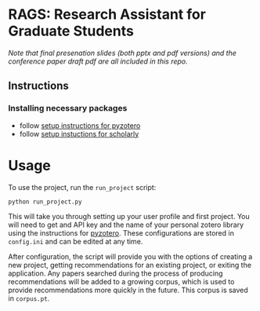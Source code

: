 # RAGS: Research Assistant for Graduate Students

*Note that final presenation slides (both pptx and pdf versions) and the conference paper draft pdf are all included in this repo.*

## Instructions
### Installing necessary packages
- follow [setup instructions for pyzotero](https://pyzotero.readthedocs.io/en/latest/)
- follow [setup instuctions for scholarly](https://github.com/scholarly-python-package/scholarly/blob/main/docs/quickstart.rst)

# Usage
To use the project, run the `run_project` script:
```
python run_project.py
```

This will take you through setting up your user profile and first project. You will need to get and API key and the name of your personal zotero library using the instructions for [pyzotero](https://pyzotero.readthedocs.io/en/latest/#getting-started-short-version). These configurations are stored in `config.ini` and can be edited at any time.

After configuration, the script will provide you with the options of creating a new project, getting recommendations for an existing project, or exiting the application. Any papers searched during the process of producing recommendations will be added to a growing corpus, which is used to provide recommendations more quickly in the future. This corpus is saved in `corpus.pt`.

